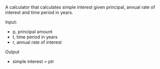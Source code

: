 A calculator that calculates simple interest given principal, annual rate of interest and time period in years.


Input:
   - p, principal amount 
   - t, time period in years
   - r, annual rate of interest

Output
   - simple interest = p*t*r
